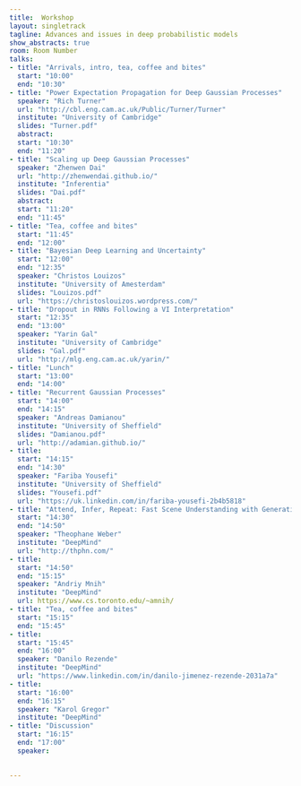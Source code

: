```yaml
---
title:  Workshop
layout: singletrack
tagline: Advances and issues in deep probabilistic models
show_abstracts: true
room: Room Number
talks:
- title: "Arrivals, intro, tea, coffee and bites"
  start: "10:00"
  end: "10:30"
- title: "Power Expectation Propagation for Deep Gaussian Processes"
  speaker: "Rich Turner"
  url: "http://cbl.eng.cam.ac.uk/Public/Turner/Turner"
  institute: "University of Cambridge"
  slides: "Turner.pdf"
  abstract: 
  start: "10:30"
  end: "11:20"
- title: "Scaling up Deep Gaussian Processes"
  speaker: "Zhenwen Dai"
  url: "http://zhenwendai.github.io/"
  institute: "Inferentia"
  slides: "Dai.pdf"
  abstract: 
  start: "11:20"
  end: "11:45"
- title: "Tea, coffee and bites"
  start: "11:45"
  end: "12:00"
- title: "Bayesian Deep Learning and Uncertainty"
  start: "12:00"
  end: "12:35"
  speaker: "Christos Louizos"
  institute: "University of Amesterdam"
  slides: "Louizos.pdf"
  url: "https://christoslouizos.wordpress.com/"
- title: "Dropout in RNNs Following a VI Interpretation"
  start: "12:35"
  end: "13:00"
  speaker: "Yarin Gal"
  institute: "University of Cambridge"
  slides: "Gal.pdf"
  url: "http://mlg.eng.cam.ac.uk/yarin/"
- title: "Lunch"
  start: "13:00"
  end: "14:00"
- title: "Recurrent Gaussian Processes"
  start: "14:00"
  end: "14:15"
  speaker: "Andreas Damianou"
  institute: "University of Sheffield"
  slides: "Damianou.pdf"
  url: "http://adamian.github.io/"
- title: 
  start: "14:15"
  end: "14:30"
  speaker: "Fariba Yousefi"
  institute: "University of Sheffield"
  slides: "Yousefi.pdf"
  url: "https://uk.linkedin.com/in/fariba-yousefi-2b4b5818"
- title: "Attend, Infer, Repeat: Fast Scene Understanding with Generative Models"
  start: "14:30"
  end: "14:50"
  speaker: "Theophane Weber"
  institute: "DeepMind"
  url: "http://thphn.com/"
- title:
  start: "14:50"
  end: "15:15"
  speaker: "Andriy Mnih"
  institute: "DeepMind"
  url: https://www.cs.toronto.edu/~amnih/
- title: "Tea, coffee and bites"
  start: "15:15"
  end: "15:45"
- title:
  start: "15:45"
  end: "16:00"
  speaker: "Danilo Rezende"
  institute: "DeepMind"
  url: "https://www.linkedin.com/in/danilo-jimenez-rezende-2031a7a"
- title:
  start: "16:00"
  end: "16:15"
  speaker: "Karol Gregor"
  institute: "DeepMind"
- title: "Discussion"
  start: "16:15"
  end: "17:00"
  speaker: 

  
---
```



